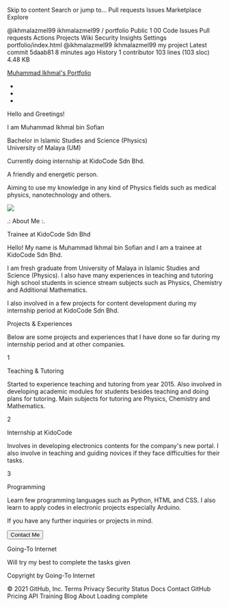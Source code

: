 Skip to content
Search or jump to…
Pull requests
Issues
Marketplace
Explore
 
@ikhmalazmel99 
ikhmalazmel99
/
portfolio
Public
1
00
Code
Issues
Pull requests
Actions
Projects
Wiki
Security
Insights
Settings
portfolio/index.html
@ikhmalazmel99
ikhmalazmel99 my project
Latest commit 5daab81 8 minutes ago
 History
 1 contributor
103 lines (103 sloc)  4.48 KB
   
<!DOCTYPE html>
<html lang="en">
<head>
    <meta charset="UTF-8">
    <meta http-equiv="X-UA-Compatible" content="IE=edge">
    <meta name="viewport" content="width=, initial-scale=1.0">
    <title>Muhammad Ikhmal's Portfolio</title>
    <link rel="stylesheet" href="styles.css">
    <script src="https://kit.fontawesome.com/c8e4d183c2.js" crossorigin="anonymous"></script>
</head>
<body>
<section>
    <nav>
        <a href="#" class="logo">Muhammad Ikhmal's Portfolio</a>
        <ul>
            <li><a href="#" class="active"></a></li>
            <li><a href="#"></a></li>
            <li><a href="#"></a></li>
        </ul>
    </nav>
    <div class="text-container">
        <p>Hello and Greetings!</p>
        <p>I am Muhammad Ikhmal bin Sofian</p>
        <p>Bachelor in Islamic Studies and Science (Physics)<br>University of Malaya (UM)</br></p>
        <p>Currently doing internship at KidoCode Sdn Bhd.</p>
        <p>A friendly and energetic person.</p>
        <p>Aiming to use my knowledge in any kind of Physics fields such as medical physics, nanotechnology and others.</p>
        <!--
        <button class="hire-btn">Hire Me!</button>
        <button class="down-cv">Download CV</button>
    -->
    </div>
    <img src="" class="model" alt="">
</section>
<div class="about-container">
    <img src="https://lh3.googleusercontent.com/tSTTqSvHV6ohvBSbUb8VFV84YtUVyNOELo5mTCYYgU0ZFVb51PnqsPgUukgxHDqjpEKdRCmReBTkY7mIjWWfFnar9FVVjfPL7qDboGtR9JasK0PIDIg1gVATkqyIqe8-hxjgeS37NQ=w2400">
    <div class="about-text">
        <p>.: About Me :.</p>
        <p>Trainee at KidoCode Sdn Bhd</p>
        <p>Hello! My name is Muhammad Ikhmal bin Sofian and I am a trainee at KidoCode Sdn Bhd.</p>
        <p>I am fresh graduate from University of Malaya in Islamic Studies and Science (Physics). I also have many experiences in teaching and tutoring high school students in science stream subjects such as Physics, Chemistry and Additional Mathematics.</p>
        <p>I also involved in a few projects for content development during my internship period at KidoCode Sdn Bhd.</p>
        <!--
        <button>Hire Me!</button>
        <button>Download CV</button>
    -->
    </div>
</div>
<div class="services">
    <div class="services-text">
<p>Projects & Experiences</p>
<p>Below are some projects and experiences that I have done so far during my internship period and at other companies.</p>
</div>
<div class="box-container">
<div class="box-1">
    <span>1</span>
    <p class="heading">Teaching & Tutoring</p>
    <p class="details">Started to experience teaching and tutoring from year 2015. Also involved in developing academic modules for students besides teaching and doing plans for tutoring. Main subjects for tutoring are Physics, Chemistry and Mathematics.</p>
    <!--
    <button>Read More</button>
    -->
</div>
<div class="box-2">
    <span>2</span>
    <p class="heading">Internship at KidoCode</p>
    <p class="details">Involves in developing electronics contents for the company's new portal. I also involve in teaching and guiding novices if they face difficulties for their tasks.</p>
    <!--
    <button>Read More</button>
    -->
</div>
<div class="box-3">
    <span>3</span>
    <p class="heading">Programming</p>
    <p class="details">Learn few programming languages such as Python, HTML and CSS. I also learn to apply codes in electronic projects especially Arduino.</p>
    <!--
    <button>Read More</button>
    -->
</div>
</div>
</div>
<div class="contact-me">
    <p>If you have any further inquiries or projects in mind.</p>
    <button>Contact Me</a></button>
</div>
<footer>
    <p>Going-To Internet</p>
    <p>Will try my best to complete the tasks given</p>
    <div class="social-icons">
        <a href="https://www.facebook.com/dr.kudo90"><i class="fab fa-facebook"></i></a>
        <a href="https://twitter.com/ikhmalazmel97"><i class="fab fa-twitter"></i></a>
        <a href="https://github.com/ikhmalazmel99"><i class="fab fa-github"></i></a>
        <a href="https://www.linkedin.com/in/muhammad-ikhmal-a020b41a6/"><i class="fab fa-linkedin"></i></a>
    </div>
    <p class="copyright">Copyright by Going-To Internet</p>
</footer>
<div class="a-social-b">
    <a href="https://www.facebook.com/dr.kudo90"><i class="fab fa-facebook"></i></a>
    <a href="https://twitter.com/ikhmalazmel97"><i class="fab fa-twitter"></i></a>
    <a href="https://github.com/ikhmalazmel99"><i class="fab fa-github"></i></a>
    <a href="https://www.linkedin.com/in/muhammad-ikhmal-a020b41a6/"><i class="fab fa-linkedin"></i></a>
</div>
</body>
</html>
© 2021 GitHub, Inc.
Terms
Privacy
Security
Status
Docs
Contact GitHub
Pricing
API
Training
Blog
About
Loading complete
